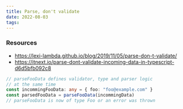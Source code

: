 ```yaml
---
title: Parse, don't validate
date: 2022-08-03
tags:
---
```


### Resources

- https://lexi-lambda.github.io/blog/2019/11/05/parse-don-t-validate/
- https://itnext.io/parse-dont-validate-incoming-data-in-typescript-d6d5bfb092c8

```typescript
// parseFooData defines validator, type and parser logic
// at the same time
const incommingFooData: any = { foo: "foo@example.com" }
const parsedFooData = parseFooData(incommingData)
// parseFooData is now of type Foo or an error was thrown
```
